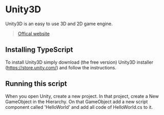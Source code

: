 # Unity3D

Unity3D is an easy to use 3D and 2D game engine.
>[Offical website](https://unity3d.com/)

## Installing TypeScript

To install Unity3D simply download (the free version) Unity3D installer (https://store.unity.com/) and follow the instructions.

## Running this script

When you open Unity, create a new project.
In that project, create a New GameObject in the Hierarchy.
On that GameObject add a new script component called 'HelloWorld' and add all code of HelloWorld.cs to it.